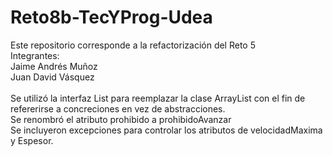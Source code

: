 # Reto8b-TecYProg-Udea
Este repositorio corresponde a la refactorización del Reto 5 <br>
Integrantes: <br>
Jaime Andrés Muñoz <br>
Juan David Vásquez <br>
<br>
Se utilizó la interfaz List para reemplazar la clase ArrayList con el fin de refererirse a concreciones en vez de abstracciones. <br>
Se renombró el atributo prohibido a prohibidoAvanzar <br>
Se incluyeron excepciones para controlar los atributos de velocidadMaxima y Espesor.
